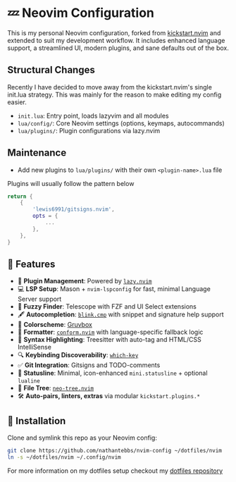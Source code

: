# 💤 Neovim Configuration

This is my personal Neovim configuration, forked from [kickstart.nvim](https://github.com/nvim-lua/kickstart.nvim) and extended to suit my development workflow. It includes enhanced language support, a streamlined UI, modern plugins, and sane defaults out of the box.

## Structural Changes

Recently I have decided to move away from the kickstart.nvim's single init.lua strategy. This was mainly for the reason
to make editing my config easier.

- `init.lua`: Entry point, loads lazyvim and all modules
- `lua/config/`: Core Neovim settings (options, keymaps, autocommands)
- `lua/plugins/`: Plugin configurations via lazy.nvim

## Maintenance

- Add new plugins to `lua/plugins/` with their own `<plugin-name>.lua` file

Plugins will usually follow the pattern below

```lua
return {
    {
        'lewis6991/gitsigns.nvim',
        opts = {
            ...
        },
    },
}
```

## 🚀 Features

- 🧠 **Plugin Management**: Powered by [`lazy.nvim`](https://github.com/folke/lazy.nvim)
- 💻 **LSP Setup**: Mason + `nvim-lspconfig` for fast, minimal Language Server support
- 🔎 **Fuzzy Finder**: Telescope with FZF and UI Select extensions
- 🖋️ **Autocompletion**: [`blink.cmp`](https://github.com/saghen/blink.cmp) with snippet and signature help support
- 🎨 **Colorscheme**: [Gruvbox](https://github.com/ellisonleao/gruvbox.nvim)
- 🧼 **Formatter**: [`conform.nvim`](https://github.com/stevearc/conform.nvim) with language-specific fallback logic
- 🌳 **Syntax Highlighting**: Treesitter with auto-tag and HTML/CSS IntelliSense
- 🔍 **Keybinding Discoverability**: [`which-key`](https://github.com/folke/which-key.nvim)
- ✅ **Git Integration**: Gitsigns and TODO-comments
- 📜 **Statusline**: Minimal, icon-enhanced `mini.statusline` + optional `lualine`
- 📁 **File Tree**: [`neo-tree.nvim`](https://github.com/nvim-neo-tree/neo-tree.nvim)
- 🛠 **Auto-pairs, linters, extras** via modular `kickstart.plugins.*`

## 🧰 Installation

Clone and symlink this repo as your Neovim config:

```bash
git clone https://github.com/nathantebbs/nvim-config ~/dotfiles/nvim
ln -s ~/dotfiles/nvim ~/.config/nvim
```

For more information on my dotfiles setup checkout my [dotfiles repository](https://github.com/nathantebbs/dotfiles)

